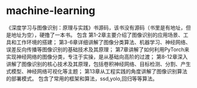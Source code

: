 # machine-learning
《深度学习与图像识别：原理与实践》书源码，该书没有源码（书里是有地址，但是地址为空），硬撸了一本书。
包含
    第1-2章主要介绍了图像识别的应用场景、工具和工作环境的搭建；
    第3-6章详细讲解了图像分类算法、机器学习、神经网络、误差反向传播等图像识别的基础技术及其原理；
    第7章讲解了如何利用PyTorch来实现神经网络的图像分类，专注于实操，是从基础向高阶的过渡；
    第8-12章深入讲解了图像识别的核心技术及其原理，包括卷积神经网络、目标检测、分割、产生式模型、神经网络可视化等主题；
    第13章从工程实践的角度讲解了图像识别算法的部署模式。
包含了常用的框架和算法，ssd,yolo,回归等等算法。

